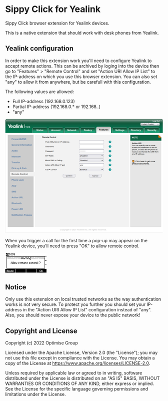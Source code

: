 # Sippy Click for Yealink

Sippy Click browser extension for Yealink devices.

This is a native extension that should work with desk phones from Yealink.

## Yealink configuration

In order to make this extension work you'll need to configure Yealink to accept remote actions.
This can be archived by loging into the device then go to "Features" > "Remote Control" and set "Action URI Allow IP List" to the IP-address on which you use this browser extension. You can also set "any" to allow it from anywhere, but be carefull with this configuration.

The following values are allowed:

- Full IP-address (192.168.0.123)
- Partial IP-address (192.168.0.* or 192.168.*.*)
- "any"

![Yealink Configuration](media/yealink-config.png)

When you trigger a call for the first time a pop-up may appear on the Yealink device, you'll need to press "OK" to allow remote control.

![Yealink Pop-Up](media/yealink-pop-up.png)

## Notice

Only use this extension on local trusted networks as the way authentication works is not very secure. To protect you further you should set your IP-address in the "Action URI Allow IP List" configuration instead of "any". Also, you should never expose your device to the public network!

## Copyright and License

Copyright (c) 2022 Optimise Group

Licensed under the Apache License, Version 2.0 (the "License"); you may not use this file except in compliance with the License. You may obtain a copy of the License at https://www.apache.org/licenses/LICENSE-2.0.

Unless required by applicable law or agreed to in writing, software distributed under the License is distributed on an "AS IS" BASIS, WITHOUT WARRANTIES OR CONDITIONS OF ANY KIND, either express or implied. See the License for the specific language governing permissions and limitations under the License.
